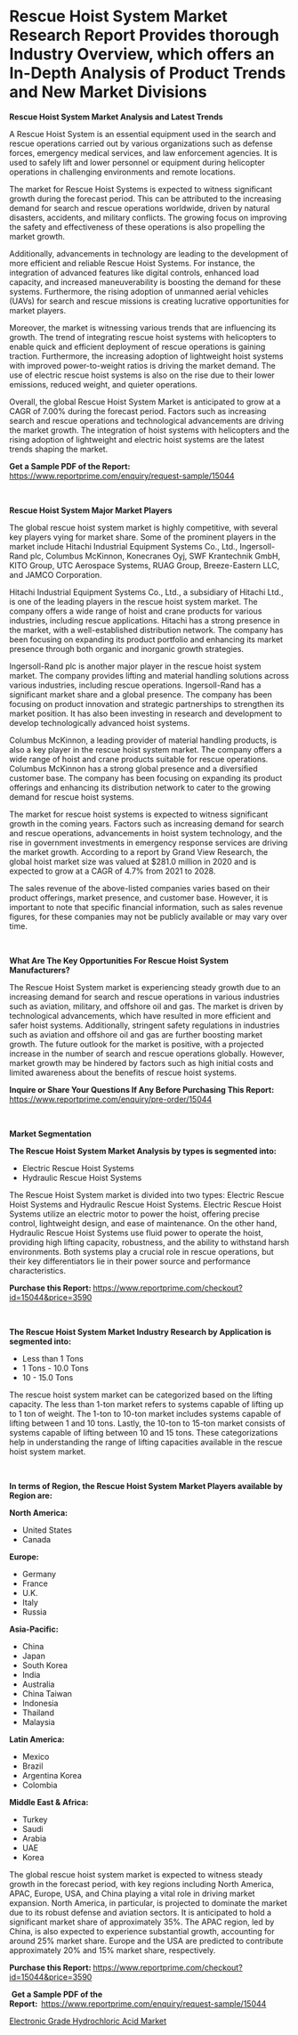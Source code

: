 <p><h1>Rescue Hoist System Market Research Report Provides thorough Industry Overview, which offers an In-Depth Analysis of Product Trends and New Market Divisions</h1></p><p><strong>Rescue Hoist System Market Analysis and Latest Trends</strong></p>
<p><p>A Rescue Hoist System is an essential equipment used in the search and rescue operations carried out by various organizations such as defense forces, emergency medical services, and law enforcement agencies. It is used to safely lift and lower personnel or equipment during helicopter operations in challenging environments and remote locations.</p><p>The market for Rescue Hoist Systems is expected to witness significant growth during the forecast period. This can be attributed to the increasing demand for search and rescue operations worldwide, driven by natural disasters, accidents, and military conflicts. The growing focus on improving the safety and effectiveness of these operations is also propelling the market growth.</p><p>Additionally, advancements in technology are leading to the development of more efficient and reliable Rescue Hoist Systems. For instance, the integration of advanced features like digital controls, enhanced load capacity, and increased maneuverability is boosting the demand for these systems. Furthermore, the rising adoption of unmanned aerial vehicles (UAVs) for search and rescue missions is creating lucrative opportunities for market players.</p><p>Moreover, the market is witnessing various trends that are influencing its growth. The trend of integrating rescue hoist systems with helicopters to enable quick and efficient deployment of rescue operations is gaining traction. Furthermore, the increasing adoption of lightweight hoist systems with improved power-to-weight ratios is driving the market demand. The use of electric rescue hoist systems is also on the rise due to their lower emissions, reduced weight, and quieter operations.</p><p>Overall, the global Rescue Hoist System Market is anticipated to grow at a CAGR of 7.00% during the forecast period. Factors such as increasing search and rescue operations and technological advancements are driving the market growth. The integration of hoist systems with helicopters and the rising adoption of lightweight and electric hoist systems are the latest trends shaping the market.</p></p>
<p><strong>Get a Sample PDF of the Report:&nbsp;</strong> <a href="https://www.reportprime.com/enquiry/request-sample/15044">https://www.reportprime.com/enquiry/request-sample/15044</a></p>
<p>&nbsp;</p>
<p><strong>Rescue Hoist System Major Market Players</strong></p>
<p><p>The global rescue hoist system market is highly competitive, with several key players vying for market share. Some of the prominent players in the market include Hitachi Industrial Equipment Systems Co., Ltd., Ingersoll-Rand plc, Columbus McKinnon, Konecranes Oyj, SWF Krantechnik GmbH, KITO Group, UTC Aerospace Systems, RUAG Group, Breeze-Eastern LLC, and JAMCO Corporation.</p><p>Hitachi Industrial Equipment Systems Co., Ltd., a subsidiary of Hitachi Ltd., is one of the leading players in the rescue hoist system market. The company offers a wide range of hoist and crane products for various industries, including rescue applications. Hitachi has a strong presence in the market, with a well-established distribution network. The company has been focusing on expanding its product portfolio and enhancing its market presence through both organic and inorganic growth strategies.</p><p>Ingersoll-Rand plc is another major player in the rescue hoist system market. The company provides lifting and material handling solutions across various industries, including rescue operations. Ingersoll-Rand has a significant market share and a global presence. The company has been focusing on product innovation and strategic partnerships to strengthen its market position. It has also been investing in research and development to develop technologically advanced hoist systems.</p><p>Columbus McKinnon, a leading provider of material handling products, is also a key player in the rescue hoist system market. The company offers a wide range of hoist and crane products suitable for rescue operations. Columbus McKinnon has a strong global presence and a diversified customer base. The company has been focusing on expanding its product offerings and enhancing its distribution network to cater to the growing demand for rescue hoist systems.</p><p>The market for rescue hoist systems is expected to witness significant growth in the coming years. Factors such as increasing demand for search and rescue operations, advancements in hoist system technology, and the rise in government investments in emergency response services are driving the market growth. According to a report by Grand View Research, the global hoist market size was valued at $281.0 million in 2020 and is expected to grow at a CAGR of 4.7% from 2021 to 2028.</p><p>The sales revenue of the above-listed companies varies based on their product offerings, market presence, and customer base. However, it is important to note that specific financial information, such as sales revenue figures, for these companies may not be publicly available or may vary over time.</p></p>
<p>&nbsp;</p>
<p><strong>What Are The Key Opportunities For Rescue Hoist System Manufacturers?</strong></p>
<p><p>The Rescue Hoist System market is experiencing steady growth due to an increasing demand for search and rescue operations in various industries such as aviation, military, and offshore oil and gas. The market is driven by technological advancements, which have resulted in more efficient and safer hoist systems. Additionally, stringent safety regulations in industries such as aviation and offshore oil and gas are further boosting market growth. The future outlook for the market is positive, with a projected increase in the number of search and rescue operations globally. However, market growth may be hindered by factors such as high initial costs and limited awareness about the benefits of rescue hoist systems.</p></p>
<p><strong>Inquire or Share Your Questions If Any Before Purchasing This Report:</strong> <a href="https://www.reportprime.com/enquiry/pre-order/15044">https://www.reportprime.com/enquiry/pre-order/15044</a></p>
<p>&nbsp;</p>
<p><strong>Market Segmentation</strong></p>
<p><strong>The Rescue Hoist System Market Analysis by types is segmented into:</strong></p>
<p><ul><li>Electric Rescue Hoist Systems</li><li>Hydraulic Rescue Hoist Systems</li></ul></p>
<p><p>The Rescue Hoist System market is divided into two types: Electric Rescue Hoist Systems and Hydraulic Rescue Hoist Systems. Electric Rescue Hoist Systems utilize an electric motor to power the hoist, offering precise control, lightweight design, and ease of maintenance. On the other hand, Hydraulic Rescue Hoist Systems use fluid power to operate the hoist, providing high lifting capacity, robustness, and the ability to withstand harsh environments. Both systems play a crucial role in rescue operations, but their key differentiators lie in their power source and performance characteristics.</p></p>
<p><strong>Purchase this Report:&nbsp;</strong><a href="https://www.reportprime.com/checkout?id=15044&price=3590">https://www.reportprime.com/checkout?id=15044&price=3590</a></p>
<p>&nbsp;</p>
<p><strong>The Rescue Hoist System Market Industry Research by Application is segmented into:</strong></p>
<p><ul><li>Less than 1 Tons</li><li>1 Tons - 10.0 Tons</li><li>10 - 15.0 Tons</li></ul></p>
<p><p>The rescue hoist system market can be categorized based on the lifting capacity. The less than 1-ton market refers to systems capable of lifting up to 1 ton of weight. The 1-ton to 10-ton market includes systems capable of lifting between 1 and 10 tons. Lastly, the 10-ton to 15-ton market consists of systems capable of lifting between 10 and 15 tons. These categorizations help in understanding the range of lifting capacities available in the rescue hoist system market.</p></p>
<p>&nbsp;</p>
<p><strong>In terms of Region, the Rescue Hoist System Market Players available by Region are:</strong></p>
<p>
    <p> <strong> North America: </strong>
        <ul>
            <li>United States</li>
            <li>Canada</li>
        </ul>
        </p> 
    <p> <strong> Europe: </strong>
        <ul>
            <li>Germany</li>
            <li>France</li>
            <li>U.K.</li>
            <li>Italy</li>
            <li>Russia</li>
        </ul>
        </p> 
    <p> <strong> Asia-Pacific: </strong>
        <ul>
            <li>China</li>
            <li>Japan</li>
            <li>South Korea</li>
            <li>India</li>
            <li>Australia</li>
            <li>China Taiwan</li>
            <li>Indonesia</li>
            <li>Thailand</li>
            <li>Malaysia</li>
        </ul>
        </p> 
    <p> <strong> Latin America: </strong>
        <ul>
            <li>Mexico</li>
            <li>Brazil</li>
            <li>Argentina Korea</li>
            <li>Colombia</li>
        </ul>
        </p> 
    <p> <strong> Middle East & Africa: </strong>
        <ul>
            <li>Turkey</li>
            <li>Saudi</li>
            <li>Arabia</li>
            <li>UAE</li>
            <li>Korea</li>
        </ul>
    </p>
    </p>
<p><p>The global rescue hoist system market is expected to witness steady growth in the forecast period, with key regions including North America, APAC, Europe, USA, and China playing a vital role in driving market expansion. North America, in particular, is projected to dominate the market due to its robust defense and aviation sectors. It is anticipated to hold a significant market share of approximately 35%. The APAC region, led by China, is also expected to experience substantial growth, accounting for around 25% market share. Europe and the USA are predicted to contribute approximately 20% and 15% market share, respectively.</p></p>
<p><strong>Purchase this Report: </strong><a href="https://www.reportprime.com/checkout?id=15044&price=3590">https://www.reportprime.com/checkout?id=15044&price=3590</a></p>
<p>&nbsp;<strong>Get a Sample PDF of the Report:&nbsp;&nbsp;</strong><a href="https://www.reportprime.com/enquiry/request-sample/15044">https://www.reportprime.com/enquiry/request-sample/15044</a></p>
<p><strong></strong></p>
<p><p><a href="https://www.linkedin.com/pulse/electronic-grade-hydrochloric-acid-market-share-amp-new-ywase?trackingId=1Ch8TTvCQtqTgv%2FtMzs3ZQ%3D%3D">Electronic Grade Hydrochloric Acid Market</a></p></p>
